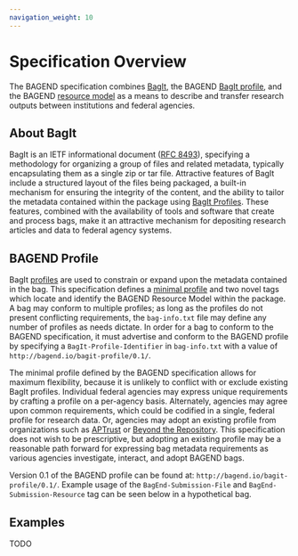 ```yaml
---
navigation_weight: 10
---
```

# Specification Overview

The BAGEND specification combines [BagIt][1], the BAGEND [BagIt profile][2], and the BAGEND [resource model][4] as a means to describe and transfer research outputs between institutions and federal agencies.    

## About BagIt
BagIt is an IETF informational document ([RFC 8493][1]), specifying a methodology for organizing a group of files and related metadata, typically encapsulating them as a single zip or tar file.  Attractive features of BagIt include a structured layout of the files being packaged, a built-in mechanism for ensuring the integrity of the content, and the ability to tailor the metadata contained within the package using [BagIt Profiles][5].  These features, combined with the availability of tools and software that create and process bags, make it an attractive mechanism for depositing research articles and data to federal agency systems.

## BAGEND Profile
BagIt [profiles][5] are used to constrain or expand upon the metadata contained in the bag.  This specification defines a [minimal profile][2] and two novel tags which locate and identify the BAGEND Resource Model within the package.  A bag may conform to multiple profiles; as long as the profiles do not present conflicting requirements, the `bag-info.txt` file may define any number of profiles as needs dictate.  In order for a bag to conform to the BAGEND specification, it must advertise and conform to the BAGEND profile by specifying a `BagIt-Profile-Identifier` in `bag-info.txt` with a value of `http://bagend.io/bagit-profile/0.1/`.

The minimal profile defined by the BAGEND specification allows for maximum flexibility, because it is unlikely to conflict with or exclude existing BagIt profiles.  Individual federal agencies may express unique requirements by crafting a profile on a per-agency basis.  Alternately, agencies may agree upon common requirements, which could be codified in a single, federal profile for research data.  Or, agencies may adopt an existing profile from organizations such as [APTrust][7] or [Beyond the Repository][6].  This specification does not wish to be prescriptive, but adopting an existing profile may be a reasonable path forward for expressing bag metadata requirements as various agencies investigate, interact, and adopt BAGEND bags.

Version 0.1 of the BAGEND profile can be found at: `http://bagend.io/bagit-profile/0.1/`.  Example usage of the `BagEnd-Submission-File` and `BagEnd-Submission-Resource` tag can be seen below in a hypothetical bag.

## Examples

TODO

[1]: https://tools.ietf.org/html/rfc8493
[2]: http://bagend.io/bagit-profile/0.1/
[3]: https://www.w3.org/TR/json-ld11/
[4]: /model-overview.html
[5]: https://github.com/bagit-profiles/bagit-profiles-specification
[6]: https://github.com/dpscollaborative/btr_bagit_profile
[7]: https://github.com/APTrust/bagit-profiles
